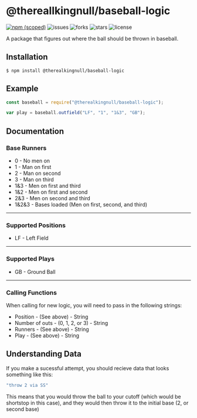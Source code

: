# @thereallkingnull/baseball-logic

[![npm (scoped)](https://img.shields.io/npm/v/@therealkingnull/baseball-logic.svg)](https://www.npmjs.com/package/@therealkingnull/baseball-logic)
![issues](https://img.shields.io/github/issues/therealkingnull/baseball-logic) 
![forks](	https://img.shields.io/github/forks/therealkingnull/baseball-logic) 
![stars](https://img.shields.io/github/stars/therealkingnull/baseball-logic) 
![license](https://img.shields.io/github/license/therealkingnull/baseball-logic) 

A package that figures out where the ball should be thrown in baseball.

## Installation

```
$ npm install @therealkingnull/baseball-logic
```

## Example

```js
const baseball = require("@therealkingnull/baseball-logic");

var play = baseball.outfield("LF", "1", "1&3", "GB");
```

## Documentation 
### Base Runners
* 0 - No men on 
* 1 - Man on first
* 2 - Man on second
* 3 - Man on third
* 1&3 - Men on first and third
* 1&2 - Men on first and second
* 2&3 - Men on second and third
* 1&2&3 - Bases loaded (Men on first, second, and third)
---
### Supported Positions
* LF - Left Field
---
### Supported Plays
* GB - Ground Ball
---
### Calling Functions
When calling for new logic, you will need to pass in the following strings:
* Position - (See above) - String
* Number of outs - (0, 1, 2, or 3) - String
* Runners - (See above) - String
* Play - (See above) - String

## Understanding Data
If you make a sucessful attempt, you should recieve data that looks something like this:
```js
"throw 2 via SS"
```
This means that you would throw the ball to your cutoff (which would be shortstop in this case), and they would then throw it to the initial base (2, or second base)
